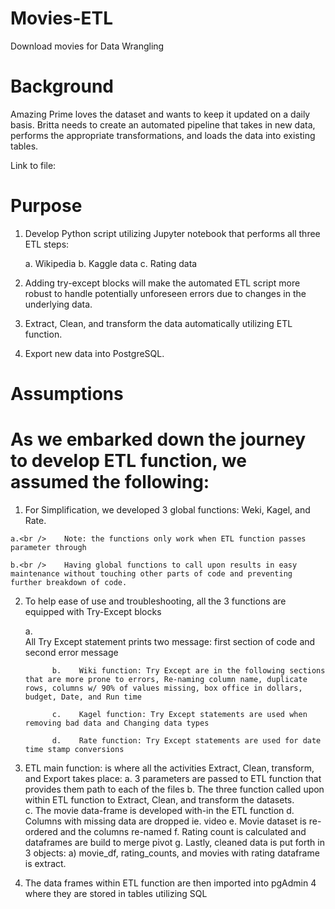# Movies-ETL
Download movies for Data Wrangling

# Background
Amazing Prime loves the dataset and wants to keep it updated on a daily basis. Britta needs to create an automated pipeline that takes in new data, performs the appropriate transformations, and loads the data into existing tables.

Link to file: 

# Purpose
1)	Develop Python script utilizing Jupyter notebook that performs all three ETL steps: 

      a.	Wikipedia
      b.	Kaggle data 
      c.	Rating data
2)	Adding try-except blocks will make the automated ETL script more robust to handle potentially unforeseen errors due to changes in the underlying data.
3)	Extract, Clean, and transform the data automatically utilizing ETL function.
4)	Export new data into PostgreSQL.

# Assumptions

# As we embarked down the journey to develop ETL function, we assumed the following:

  1)	For Simplification, we developed 3 global functions: Weki, Kagel, and Rate.  

    a.<br />	Note: the functions only work when ETL function passes parameter through

    b.<br />	Having global functions to call upon results in easy maintenance without touching other parts of code and preventing further breakdown of code.

2)	To help ease of use and troubleshooting, all the 3 functions are equipped with Try-Except blocks
 
     a.<br />	All Try Except statement prints two message: first section of code and second error message  

              b.	Wiki function: Try Except are in the following sections that are more prone to errors, Re-naming column name, duplicate rows, columns w/ 90% of values missing, box office in dollars, budget, Date, and Run time

              c.	Kagel function: Try Except statements are used when removing bad data and Changing data types

              d.	Rate function: Try Except statements are used for date time stamp conversions
  
3)	ETL main function: is where all the activities Extract, Clean, transform, and Export takes place:
      a.	3 parameters are passed to ETL function that provides them path to each of the files
      b.	The three function called upon within ETL function to  Extract, Clean, and transform the datasets.  
      c.	The movie data-frame is developed with-in the ETL function
      d.	Columns with missing data are dropped ie. video
      e.	Movie dataset is re-ordered and the columns re-named
      f.	Rating count is calculated and dataframes are build to merge pivot
      g.	Lastly, cleaned data is put forth in 3 objects: a) movie_df, rating_counts, and movies with rating dataframe is extract.

4)	The data frames within ETL function are then imported into pgAdmin 4 where they are stored in tables utilizing SQL

